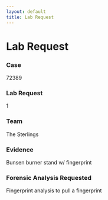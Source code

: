 ```yaml
---
layout: default
title: Lab Request
---
```


# Lab Request

### Case #
72389

### Lab Request #
1

### Team
The Sterlings

### Evidence
Bunsen burner stand w/ fingerprint

### Forensic Analysis Requested
Fingerprint analysis to pull a fingerprint